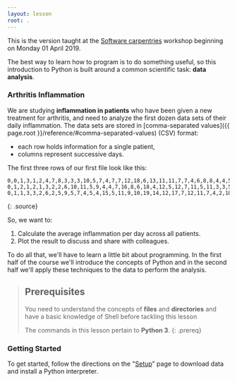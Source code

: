 ```yaml
---
layout: lesson
root: .
---
```

This is the version taught at the [Software carpentries](https://bham-carpentries.github.io/2019-04-01-bham) workshop beginning on Monday 01 April 2019.

The best way to learn how to program is to do something useful,
so this introduction to Python is built around a common scientific task:
**data analysis**.

### Arthritis Inflammation
We are studying **inflammation in patients** who have been given a new treatment for arthritis, and
need to analyze the first dozen data sets of their daily inflammation. The data sets are stored in
[comma-separated values]({{ page.root }}/reference/#comma-separated-values) (CSV) format:

- each row holds information for a single patient,
- columns represent successive days.

The first three rows of our first file look like this:
~~~
0,0,1,3,1,2,4,7,8,3,3,3,10,5,7,4,7,7,12,18,6,13,11,11,7,7,4,6,8,8,4,4,5,7,3,4,2,3,0,0
0,1,2,1,2,1,3,2,2,6,10,11,5,9,4,4,7,16,8,6,18,4,12,5,12,7,11,5,11,3,3,5,4,4,5,5,1,1,0,1
0,1,1,3,3,2,6,2,5,9,5,7,4,5,4,15,5,11,9,10,19,14,12,17,7,12,11,7,4,2,10,5,4,2,2,3,2,2,1,1
~~~
{: .source}

So, we want to:

1. Calculate the average inflammation per day across all patients.
2. Plot the result to discuss and share with colleagues.

To do all that, we'll have to learn a little bit about programming. In the first half of the course
we'll introduce the concepts of Python and in the second half we'll apply these techniques to 
the data to perform the analysis.

> ## Prerequisites
>
> You need to understand the concepts of **files** and **directories** and have a basic knowledge
> of Shell before tackling this lesson
>
> The commands in this lesson pertain to **Python 3**.
{: .prereq}

### Getting Started
To get started, follow the directions on the "[Setup](setup/)" page to download data
and install a Python interpreter.
